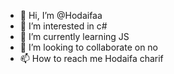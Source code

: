 - 👋 Hi, I’m @Hodaifaa
- 👀 I’m interested in c#
- 🌱 I’m currently learning JS
- 💞️ I’m looking to collaborate on no
- 📫 How to reach me Hodaifa charif

<!---
Hodaifaa/Hodaifaa is a ✨ special ✨ repository because its `README.md` (this file) appears on your GitHub profile.
You can click the Preview link to take a look at your changes.
--->
